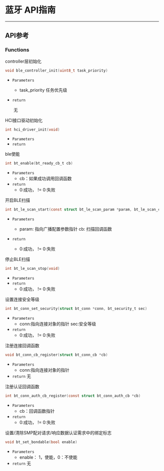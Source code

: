 # 蓝牙 API指南

------

## API参考

### Functions

controller层初始化

```c
void ble_controller_init(uint8_t task_priority)
```

- `Parameters`

  - task_priority 任务优先级  

- `return` 

  ​	无

HCI接口驱动初始化

```c
int hci_driver_init(void)
```

- `Parameters`
-  `return` 

ble使能

```c
int bt_enable(bt_ready_cb_t cb)
```

- `Parameters`
  - cb：如果成功调用回调函数 
- `return`
  -  0:成功， != 0:失败

开启BLE扫描

```c
int bt_le_scan_start(const struct bt_le_scan_param *param, bt_le_scan_cb_t cb)
```

- `Parameters`

  - param: 指向广播配置参数指针 cb: 扫描回调函数 

- `return` 

  - 0:成功， != 0:失败

  

停止BLE扫描

```c
int bt_le_scan_stop(void)
```

- `Parameters`
- `return`
  -  0:成功， != 0:失败



设置连接安全等级

```c
int bt_conn_set_security(struct bt_conn *conn, bt_security_t sec)
```

- `Parameters`
  - conn:指向连接对象的指针 sec:安全等级
- `return`
  -  0:成功， != 0:失败



注册连接回调函数

```c
void bt_conn_cb_register(struct bt_conn_cb *cb)
```

- `Parameters`
  - conn:指向连接对象的指针 
- `return` 无



注册认证回调函数

```c
int bt_conn_auth_cb_register(const struct bt_conn_auth_cb *cb)
```

- `Parameters`
  - cb：回调函数指针 
- `return`
  -  0:成功， != 0:失败



设置/清除SMP配对请求/响应数据认证需求中的绑定标志

```c
void bt_set_bondable(bool enable)
```

- `Parameters`
  - enable：  1，使能，0：不使能  
- `return`  无